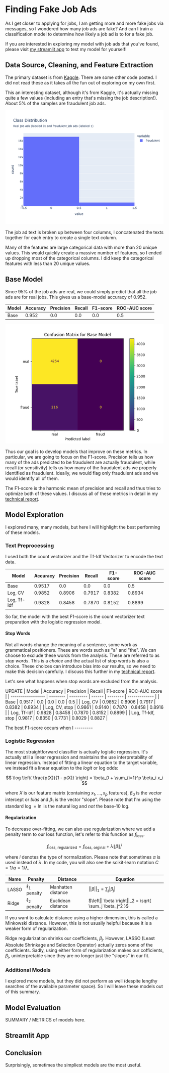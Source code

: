 # Finding Fake Job Ads

As I get closer to applying for jobs, I am getting more and more fake jobs via messages, so I wondered how many job ads are fake?  And can I train a classification model to determine how likely a job ad is to for a fake job.  

If you are interested in exploring my model with job ads that you've found, please visit [my streamlit app](https://is-this-job-ad-fake.streamlit.app/) to test my model for yourself!

## Data Source, Cleaning, and Feature Extraction

The primary dataset is from [Kaggle](https://www.kaggle.com/datasets/shivamb/real-or-fake-fake-jobposting-prediction).  There are some other code posted.  I did not read these as it takes all the fun out of exploring on my own first.

This an interesting dataset, although it's from Kaggle, it's actually missing quite a few values (including an entry that's missing the job description!).  About 5% of the samples are fraudulent job ads.  

<img src="./images/target_distribution.png">

The job ad text is broken up between four columns, I concatenated the texts together for each entry to create a single text column.  

Many of the features are large categorical data with more than 20 unique values.  This would quickly create a massive number of features, so I ended up dropping most of the categorical columns.  I did keep the categorical features with less than 20 unique values.

## Base Model
Since 95% of the job ads are real, we could simply predict that all the job ads are for real jobs.  This gives us a base-model accuracy of 0.952. 

| Model | Accuracy | Precision | Recall | F1-score | ROC-AUC score |
| ----- | -------- | --------- | ------ | -------- | ------------- |
| Base  | 0.952    | 0.0       | 0.0    | 0.0      | 0.5           |

<img src="./images/cm_baseline.png">

Thus our goal is to develop models that improve on these metrics.  In particular, we are going to focus on the F1-score.  Precision tells us how many of the ads predicted to be fraudulent are actually fraudulent, while recall (or sensitivity) tells us how many of the fraudulent ads we properly identified as fraudulent.  Ideally, we would flag only fraudulent ads and we would identify all of them.  

The F1-score is the harmonic mean of precision and recall and thus tries to optimize both of these values.  I discuss all of these metrics in detail in my [technical report](./code/2_model_exploration.ipynb).  

## Model Exploration

I explored many, many models, but here I will highlight the best performing of these models.

### Text Preprocessing
I used both the count vectorizer and the Tf-Idf Vectorizer to encode the text data.  

| Model       | Accuracy | Precision | Recall | F1-score | ROC-AUC score |
| ----------- | -------- | --------- | ------ | -------- | ------------- |
| Base        | 0.9517   | 0.0       | 0.0    | 0.0      | 0.5           |
| Log, CV     | 0.9852   | 0.8906    | 0.7917 | 0.8382   | 0.8934        |
| Log, Tf-Idf | 0.9828   | 0.8458    | 0.7870 | 0.8152   | 0.8899        |

So far, the model with the best F1-score is the count vectorizer text preparation with the logistic regression model.  

#### Stop Words

Not all words change the meaning of a sentence, some work as grammatical positioners.  These are words such as "a" and "the".  We can choose to exclude these words from the analysis.  These are referred to as _stop words_.  This is a _choice_ and the actual list of stop words is also a choice.  These choices can introduce bias into our results, so we need to make this decision carefully.  I discuss this further in my [technical report](./code/2_model_exploration.ipynb).

Let's see what happens when stop words are excluded from the analysis.  

UPDATE
| Model             | Accuracy | Precision | Recall | F1-score | ROC-AUC score |
| ----------------- | -------- | --------- | ------ | -------- | ------------- |
| Base              | 0.9517   | 0.0       | 0.0    | 0.0      | 0.5           |
| Log, CV           | 0.9852   | 0.8906    | 0.7917 | 0.8382   | 0.8934        |
| Log, CV, stop     | 0.9861   | 0.9140    | 0.7870 | 0.8458   | 0.8916        |
| Log, Tf-Idf       | 0.9828   | 0.8458    | 0.7870 | 0.8152   | 0.8899        |
| Log, Tf-Idf, stop | 0.9817   | 0.8350    | 0.7731 | 0.8029   | 0.8827        |

The best F1-score occurs when I ---------



### Logistic Regression

The most straightforward classifier is actually logistic regression.  It's actually still a linear regression and maintains the use interpretability of linear regression.  Instead of fitting a linear equation to the target variable, we instead fit a linear equation to the _logit_ or log odds:

$$ \log \left( \frac{p(X)}{1 - p(X)} \right) = \beta_0 + \sum_{i=1}^p \beta_i x_i $$

where $X$ is our feature matrix (containing $x_1, \dots, x_p$ features), $\beta_0$ is the vector intercept or _bias_ and $\beta_1$ is the vector "slope".  Please note that I'm using the standard $\log = \ln$ is the natural log and _not_ the base-10 log.   

#### Regularization

To decrease over-fitting, we can also use regularization where we add a penalty term to our loss function, let's refer to this function as $f_\text{loss}$.

$$ f_\text{loss, regularized} =  f_\text{loss, orginal} + \lambda \left\| \beta \right\|^i_i $$

where $i$ denotes the type of normalization.  Please note that sometimes $\alpha$ is used instead of $\lambda$.  In my code, you will also see the scikit-learn notation $C = 1/\alpha = 1/\lambda$.

| Name  | Penalty          | Distance           | Equation                                                         |
| ----- | ---------------- | ------------------ | ---------------------------------------------------------------- |
| LASSO | $\ell_1$ penalty | Manhatten distance | $\left\|\| \beta \right\|\|_1 = \sum_j \left\| \beta_j \right\|$ |
| Ridge | $\ell_2$ penalty | Euclidean distance | $\left\|\| \beta \right\|\|_2 = \sqrt{ \sum_j \beta_j^2 }$       |

If you want to calculate distance using a higher dimension, this is called a Minkowski distance.  However, this is not usually helpful because it is a weaker form of regularization.  

Ridge regularization shrinks our coefficients, $\beta_j$.  However, LASSO (Least Absolute Shrinkage and Selection Operator) actually zeros some of the coefficients.  Sadly, using either form of regularization makes our cofficients, $\beta_j$, uninterpretable since they are no longer just the "slopes" in our fit.

### Additional Models

I explored more models, but they did not perform as well (despite lengthy searches of the available parameter space).  So I will leave these models out of this summary.

<!--Multinomial and Complement Naive Bayes models.

### Random Forest

ran one model, grid searched

### Support Vector Machine (SVM) Models

### Stochastic Gradient Descent (SGD) Classifiers 



## DistilBERT Embedding and Fine-Tuning

At this point, it appears that the problem is less about the models and more about the target preparation.  So I moved to [DistilBERT](https://huggingface.co/distilbert/distilbert-base-uncased) contextual embedding.  DistilBERT is a smaller (just 67 million training parameters instead of BERT's 110 million training parameters) version of BERT.  It was introduced in this [paper](https://arxiv.org/abs/1910.01108).  If you really want to, you can read the truly gory details on the [distillation directory of transformers research projects GitHub](https://github.com/huggingface/transformers-research-projects/tree/main/distillation).  
-->

## Model Evaluation

SUMMARY / METRICS of models here.


## Streamlit App


## Conclusion

Surprisingly, sometimes the simpliest models are the most useful.  